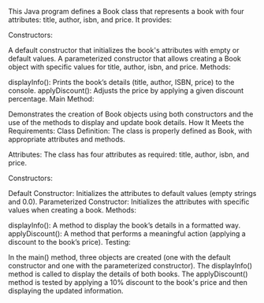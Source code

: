 This Java program defines a Book class that represents a book with four attributes: title, author, isbn, and price. It provides:

Constructors:

A default constructor that initializes the book's attributes with empty or default values.
A parameterized constructor that allows creating a Book object with specific values for title, author, isbn, and price.
Methods:

displayInfo(): Prints the book’s details (title, author, ISBN, price) to the console.
applyDiscount(): Adjusts the price by applying a given discount percentage.
Main Method:

Demonstrates the creation of Book objects using both constructors and the use of the methods to display and update book details.
How It Meets the Requirements:
Class Definition: The class is properly defined as Book, with appropriate attributes and methods.

Attributes: The class has four attributes as required: title, author, isbn, and price.

Constructors:

Default Constructor: Initializes the attributes to default values (empty strings and 0.0).
Parameterized Constructor: Initializes the attributes with specific values when creating a book.
Methods:

displayInfo(): A method to display the book’s details in a formatted way.
applyDiscount(): A method that performs a meaningful action (applying a discount to the book’s price).
Testing:

In the main() method, three objects are created (one with the default constructor and one with the parameterized constructor).
The displayInfo() method is called to display the details of both books.
The applyDiscount() method is tested by applying a 10% discount to the book's price and then displaying the updated information.
